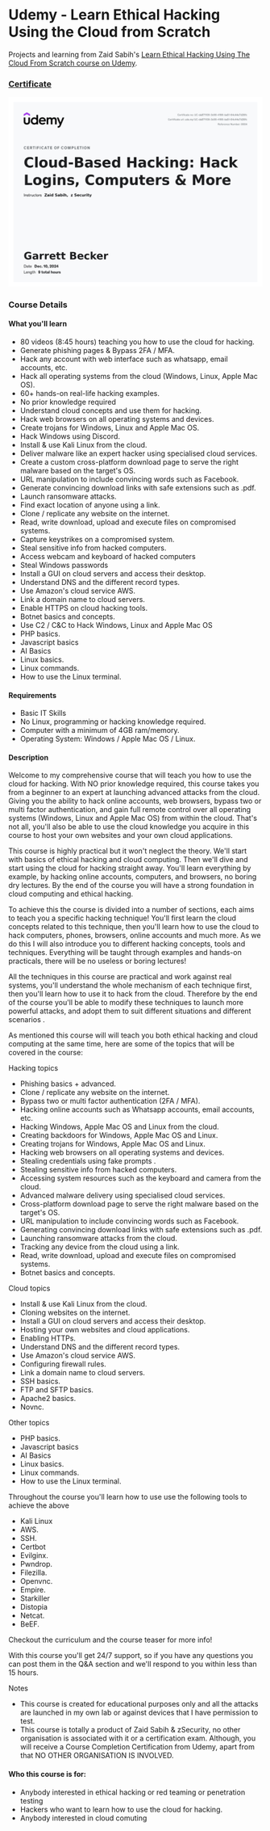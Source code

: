 # Udemy - Learn Ethical Hacking Using the Cloud from Scratch

Projects and learning from Zaid Sabih's [Learn Ethical Hacking Using The Cloud From Scratch course on Udemy](https://www.udemy.com/course/learn-ethical-hacking-using-the-cloud-from-scratch/).

### [Certificate](https://www.udemy.com/certificate/UC-da871109-3c66-4166-ba51-64c44e7d26fc/)

!["Certificate"](./Certificate.jpg)

### Course Details

#### What you'll learn
- 80 videos (8:45 hours) teaching you how to use the cloud for hacking.
- Generate phishing pages & Bypass 2FA / MFA.
- Hack any account with web interface such as whatsapp, email accounts, etc.
- Hack all operating systems from the cloud (Windows, Linux, Apple Mac OS).
- 60+ hands-on real-life hacking examples.
- No prior knowledge required
- Understand cloud concepts and use them for hacking.
- Hack web browsers on all operating systems and devices.
- Create trojans for Windows, Linux and Apple Mac OS.
- Hack Windows using Discord.
- Install & use Kali Linux from the cloud.
- Deliver malware like an expert hacker using specialised cloud services.
- Create a custom cross-platform download page to serve the right malware based on the target's OS.
- URL manipulation to include convincing words such as Facebook.
- Generate convincing download links with safe extensions such as .pdf.
- Launch ransomware attacks.
- Find exact location of anyone using a link.
- Clone / replicate any website on the internet.
- Read, write download, upload and execute files on compromised systems.
- Capture keystrikes on a compromised system.
- Steal sensitive info from hacked computers.
- Access webcam and keyboard of hacked computers
- Steal Windows passwords
- Install a GUI on cloud servers and access their desktop.
- Understand DNS and the different record types.
- Use Amazon's cloud service AWS.
- Link a domain name to cloud servers.
- Enable HTTPS on cloud hacking tools.
- Botnet basics and concepts.
- Use C2 / C&C to Hack Windows, Linux and Apple Mac OS
- PHP basics.
- Javascript basics
- AI Basics
- Linux basics.
- Linux commands.
- How to use the Linux terminal.

#### Requirements
- Basic IT Skills
- No Linux, programming or hacking knowledge required.
- Computer with a minimum of 4GB ram/memory.
- Operating System: Windows / Apple Mac OS / Linux.

#### Description
Welcome to my comprehensive course that will teach you how to use the cloud for hacking. With NO prior knowledge required, this course takes you from a beginner  to an expert at launching advanced attacks from the cloud. Giving you the ability to hack online accounts, web browsers, bypass two or multi factor authentication, and gain full remote control over all operating systems (Windows, Linux and Apple Mac OS) from within the cloud. That's not all, you'll also be able to use the cloud knowledge you acquire in this course to host your own websites and your own cloud applications.

This course is highly practical but it won't neglect the theory. We'll start with basics of ethical hacking and cloud computing. Then we'll dive and start using the cloud for hacking straight away. You'll learn everything by example, by hacking online accounts, computers, and browsers, no boring dry lectures. By the end of the course you will have a strong foundation in cloud computing and ethical hacking.

To achieve this the course is divided into a number of sections, each aims to teach you a specific hacking technique! You'll first learn the cloud concepts related to this technique, then you'll learn how to use the cloud to hack computers, phones, browsers, online accounts and much more. As we do this I will also introduce you to different hacking concepts, tools and techniques. Everything will be taught through examples and hands-on practicals, there will be no useless or boring lectures!

All the techniques in this course are practical and work against real systems, you'll understand the whole mechanism of each technique first, then you'll learn how to use it to hack from the cloud. Therefore by the end of the course you'll be able to modify these techniques to launch more powerful attacks, and adopt them to suit different situations and different scenarios .

As mentioned this course will will teach you both ethical hacking and cloud computing at the same time, here are some of the topics that will be covered in the course:

Hacking topics
- Phishing basics + advanced.
- Clone / replicate any website on the internet.
- Bypass two or multi factor authentication (2FA / MFA).
- Hacking online accounts such as Whatsapp accounts, email accounts, etc.
- Hacking Windows, Apple Mac OS and Linux from the cloud.
- Creating backdoors for Windows, Apple Mac OS and Linux.
- Creating trojans for Windows, Apple Mac OS and Linux.
- Hacking web browsers on all operating systems  and devices.
- Stealing credentials using fake prompts .
- Stealing sensitive info from hacked computers.
- Accessing system resources such as the keyboard and camera from the cloud.
- Advanced malware delivery using specialised cloud services.
- Cross-platform download page to serve the right malware based on the target's OS.
- URL manipulation to include convincing words such as Facebook.
- Generating convincing download links with safe extensions such as .pdf.
- Launching ransomware attacks from the cloud.
- Tracking any device from the cloud using a link.
- Read, write download, upload and execute files on compromised systems.
- Botnet basics and concepts.

Cloud topics
- Install & use Kali Linux from the cloud.
- Cloning websites on the internet.
- Install a GUI on cloud servers and access their desktop.
- Hosting your own websites and cloud applications.
- Enabling HTTPs.
- Understand DNS and the different record types.
- Use Amazon's cloud service AWS.
- Configuring firewall rules.
- Link a domain name to cloud servers.
- SSH basics.
- FTP and SFTP basics.
- Apache2 basics.
- Novnc.

Other topics
- PHP basics.
- Javascript basics
- AI Basics
- Linux basics.
- Linux commands.
- How to use the Linux terminal.

Throughout the course you'll learn how to use use the following tools to achieve the above
- Kali Linux
- AWS.
- SSH.
- Certbot
- Evilginx.
- Pwndrop.
- Filezilla.
- Openvnc.
- Empire.
- Starkiller
- Distopia
- Netcat.
- BeEF.

Checkout the curriculum and the course teaser for more info!

With this course you'll get 24/7 support, so if you have any questions you can post them in the Q&A section and we'll respond to you within less than 15 hours.

Notes
- This course is created for educational purposes only and all the attacks are launched in my own lab or against devices that I have permission to test.
- This course is totally a product of Zaid Sabih & zSecurity, no other organisation is associated with it or a certification exam. Although, you will receive a Course Completion Certification from Udemy, apart from that NO OTHER ORGANISATION IS INVOLVED.

#### Who this course is for:
- Anybody interested in ethical hacking or red teaming or penetration testing
- Hackers who want to learn how to use the cloud for hacking.
- Anybody interested in cloud comuting